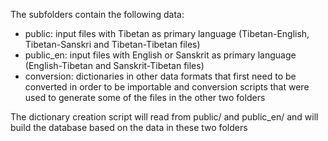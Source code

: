 The subfolders contain the following data:

* public: input files with Tibetan as primary language (Tibetan-English, Tibetan-Sanskri and Tibetan-Tibetan files) 
* public_en: input files with English or Sanskrit as primary language (English-Tibetan and Sanskrit-Tibetan files)
* conversion: dictionaries in other data formats that first need to be converted in order to be importable and conversion scripts that were used to generate some of the files in the other two folders

The dictionary creation script will read from public/ and public_en/ and will build the database based on the data in these two folders
